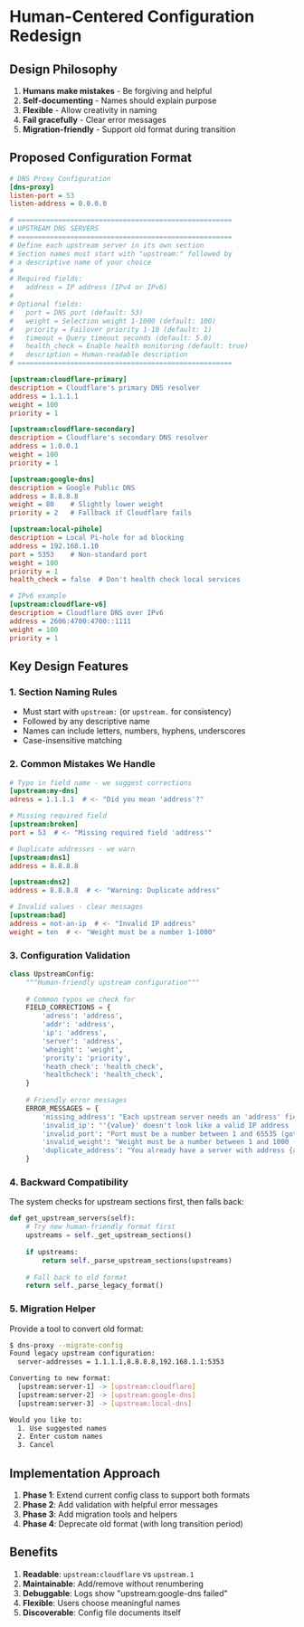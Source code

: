 # Human-Centered Configuration Redesign

## Design Philosophy

1. **Humans make mistakes** - Be forgiving and helpful
2. **Self-documenting** - Names should explain purpose
3. **Flexible** - Allow creativity in naming
4. **Fail gracefully** - Clear error messages
5. **Migration-friendly** - Support old format during transition

## Proposed Configuration Format

```ini
# DNS Proxy Configuration
[dns-proxy]
listen-port = 53
listen-address = 0.0.0.0

# =====================================================
# UPSTREAM DNS SERVERS
# =====================================================
# Define each upstream server in its own section
# Section names must start with "upstream:" followed by
# a descriptive name of your choice
#
# Required fields:
#   address = IP address (IPv4 or IPv6)
#
# Optional fields:
#   port = DNS port (default: 53)
#   weight = Selection weight 1-1000 (default: 100)
#   priority = Failover priority 1-10 (default: 1)
#   timeout = Query timeout seconds (default: 5.0)
#   health_check = Enable health monitoring (default: true)
#   description = Human-readable description
# =====================================================

[upstream:cloudflare-primary]
description = Cloudflare's primary DNS resolver
address = 1.1.1.1
weight = 100
priority = 1

[upstream:cloudflare-secondary]
description = Cloudflare's secondary DNS resolver  
address = 1.0.0.1
weight = 100
priority = 1

[upstream:google-dns]
description = Google Public DNS
address = 8.8.8.8
weight = 80    # Slightly lower weight
priority = 2   # Fallback if Cloudflare fails

[upstream:local-pihole]
description = Local Pi-hole for ad blocking
address = 192.168.1.10
port = 5353    # Non-standard port
weight = 100
priority = 1
health_check = false  # Don't health check local services

# IPv6 example
[upstream:cloudflare-v6]
description = Cloudflare DNS over IPv6
address = 2606:4700:4700::1111
weight = 100
priority = 1
```

## Key Design Features

### 1. Section Naming Rules
- Must start with `upstream:` (or `upstream.` for consistency)
- Followed by any descriptive name
- Names can include letters, numbers, hyphens, underscores
- Case-insensitive matching

### 2. Common Mistakes We Handle

```ini
# Typo in field name - we suggest corrections
[upstream:my-dns]
adress = 1.1.1.1  # <- "Did you mean 'address'?"

# Missing required field
[upstream:broken]
port = 53  # <- "Missing required field 'address'"

# Duplicate addresses - we warn
[upstream:dns1]
address = 8.8.8.8

[upstream:dns2]  
address = 8.8.8.8  # <- "Warning: Duplicate address"

# Invalid values - clear messages
[upstream:bad]
address = not-an-ip  # <- "Invalid IP address"
weight = ten  # <- "Weight must be a number 1-1000"
```

### 3. Configuration Validation

```python
class UpstreamConfig:
    """Human-friendly upstream configuration"""
    
    # Common typos we check for
    FIELD_CORRECTIONS = {
        'adress': 'address',
        'addr': 'address',
        'ip': 'address',
        'server': 'address',
        'wheight': 'weight',
        'prority': 'priority',
        'heath_check': 'health_check',
        'healthcheck': 'health_check',
    }
    
    # Friendly error messages
    ERROR_MESSAGES = {
        'missing_address': "Each upstream server needs an 'address' field with the IP address",
        'invalid_ip': "'{value}' doesn't look like a valid IP address (IPv4 or IPv6)",
        'invalid_port': "Port must be a number between 1 and 65535 (got '{value}')",
        'invalid_weight': "Weight must be a number between 1 and 1000 (got '{value}')",
        'duplicate_address': "You already have a server with address {address} ({name})",
    }
```

### 4. Backward Compatibility

The system checks for upstream sections first, then falls back:

```python
def get_upstream_servers(self):
    # Try new human-friendly format first
    upstreams = self._get_upstream_sections()
    
    if upstreams:
        return self._parse_upstream_sections(upstreams)
    
    # Fall back to old format
    return self._parse_legacy_format()
```

### 5. Migration Helper

Provide a tool to convert old format:

```bash
$ dns-proxy --migrate-config
Found legacy upstream configuration:
  server-addresses = 1.1.1.1,8.8.8.8,192.168.1.1:5353

Converting to new format:
  [upstream:server-1] -> [upstream:cloudflare]
  [upstream:server-2] -> [upstream:google-dns]  
  [upstream:server-3] -> [upstream:local-dns]

Would you like to:
  1. Use suggested names
  2. Enter custom names
  3. Cancel
```

## Implementation Approach

1. **Phase 1**: Extend current config class to support both formats
2. **Phase 2**: Add validation with helpful error messages
3. **Phase 3**: Add migration tools and helpers
4. **Phase 4**: Deprecate old format (with long transition period)

## Benefits

1. **Readable**: `upstream:cloudflare` vs `upstream.1`
2. **Maintainable**: Add/remove without renumbering
3. **Debuggable**: Logs show "upstream:google-dns failed"
4. **Flexible**: Users choose meaningful names
5. **Discoverable**: Config file documents itself